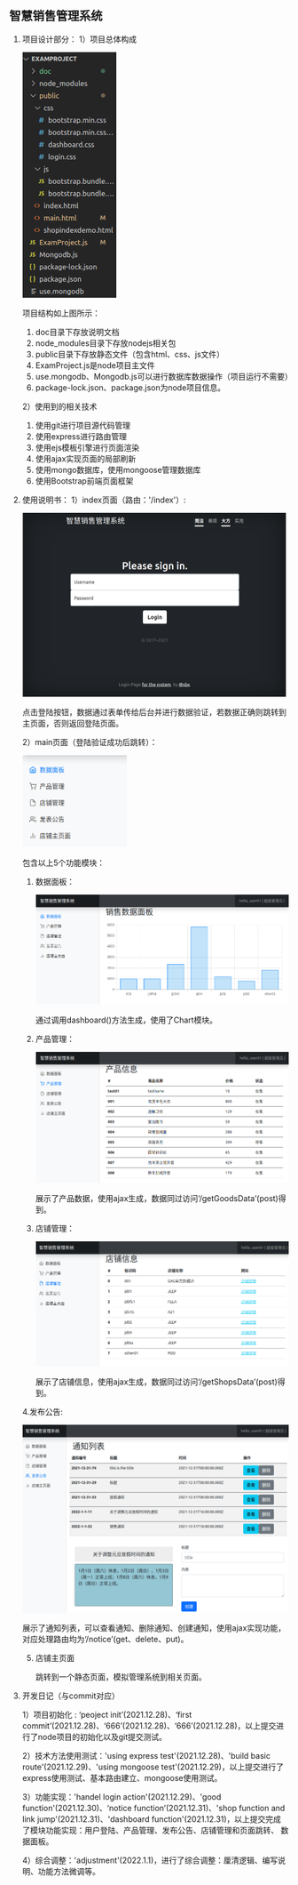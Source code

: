 ## 智慧销售管理系统

1. 项目设计部分：
   1）项目总体构成

   <img src="image-20220101192225670.png" alt="image-20220101192225670"  />

   项目结构如上图所示：

   1. doc目录下存放说明文档
   2. node_modules目录下存放nodejs相关包
   3. public目录下存放静态文件（包含html、css、js文件）
   4. ExamProject.js是node项目主文件
   5. use.mongodb、Mongodb.js可以进行数据库数据操作（项目运行不需要）
   6. package-lock.json、package.json为node项目信息。
   
   2）使用到的相关技术
   
   1.	使用git进行项目源代码管理
   2.	使用express进行路由管理
   3.	使用ejs模板引擎进行页面渲染
   4.	使用ajax实现页面的局部刷新
   5.	使用mongo数据库，使用mongoose管理数据库
   6.	使用Bootstrap前端页面框架
   
2. 使用说明书：
   1）index页面（路由：'/index'）:

   <img src="image-20220101193745559.png" alt="image-20220101193745559" style="zoom:50%;" />
   
   点击登陆按钮，数据通过表单传给后台并进行数据验证，若数据正确则跳转到主页面，否则返回登陆页面。
   
   2）main页面（登陆验证成功后跳转）：
   
   <img src="image-20220101194122758.png" alt="image-20220101194122758" style="zoom:80%;" />
   
   包含以上5个功能模块：
   
   1. 数据面板：
   
      <img src="image-20220101194242326.png" alt="image-20220101194242326" style="zoom:80%;" />
   
      通过调用dashboard()方法生成，使用了Chart模块。
   
   2. 产品管理：
   
      <img src="image-20220101194500406.png" alt="image-20220101194500406" style="zoom:80%;" />
   
      展示了产品数据，使用ajax生成，数据同过访问‘/getGoodsData’(post)得到。
   
   3. 店铺管理：
   
      <img src="image-20220101194718286.png" alt="image-20220101194718286" style="zoom:80%;" />
   
      展示了店铺信息，使用ajax生成，数据同过访问‘/getShopsData’(post)得到。
   
   4.发布公告:
   
   <img src="image-20220101194943999.png" alt="image-20220101194943999" style="zoom:80%;" />
   
   ​		展示了通知列表，可以查看通知、删除通知、创建通知，使用ajax实现功能，对应处理路由均为‘/notice’(get、delete、put)。
   
   5. 店铺主页面
   
      跳转到一个静态页面，模拟管理系统到相关页面。

3. 开发日记（与commit对应）

   1）项目初始化 : ‘peoject init’(2021.12.28)、‘first commit’(2021.12.28)、‘666’(2021.12.28)、‘666’(2021.12.28)，以上提交进行了node项目的初始化以及git提交测试。

   2）技术方法使用测试：'using express test'(2021.12.28)、'build basic route'(2021.12.29)、'using mongoose test'(2021.12.29)，以上提交进行了express使用测试、基本路由建立、mongoose使用测试。

   3）功能实现：'handel login action'(2021.12.29)、'good function'(2021.12.30)、‘notice function’(2021.12.31)、'shop function and link jump'(2021.12.31)、'dashboard function'(2021.12.31)，以上提交完成了模块功能实现：用户登陆、产品管理、发布公告、店铺管理和页面跳转、 数据面板。

   4）综合调整：'adjustment'(2022.1.1)，进行了综合调整：厘清逻辑、编写说明、功能方法微调等。

   



